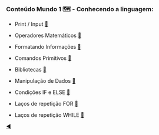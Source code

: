 ### Conteúdo Mundo 1 :world_map: - Conhecendo a linguagem:

* Print / Input [:link:](https://github.com/duartecgustavo/Python-Progress/blob/master/conteudo/1.0-print-input.md)

* Operadores Matemáticos [:link:](https://github.com/duartecgustavo/Python-Progress/blob/master/conteudo/1.1-operadores.md)

* Formatando Informações [:link:](https://github.com/duartecgustavo/Python-Progress/blob/master/conteudo/1.2-format-infos.md)

* Comandos Primitivos [:link:](https://github.com/duartecgustavo/Python-Progress/blob/master/conteudo/1.3-comandos-primitivos.md)

* Bibliotecas [:link:](https://github.com/duartecgustavo/Python-Progress/blob/master/conteudo/1.4-bibliotecas.md)

* Manipulação de Dados [:link:](https://github.com/duartecgustavo/Python-Progress/blob/master/conteudo/1.5-analise-de-dados.md)

* Condições IF e ELSE [:link:](https://github.com/duartecgustavo/Python-Progress/blob/master/conteudo/1.6-condi%C3%A7%C3%B5es-if-else.md)

* Laços de repetição FOR [:link:](https://github.com/duartecgustavo/Python-Progress/blob/master/conteudo/2.0-la%C3%A7o-for.md)

* Laços de repetição WHILE [:link:](https://github.com/duartecgustavo/Python-Progress/blob/master/conteudo/2.1-la%C3%A7o-while.md)

[:arrow_backward:](https://github.com/duartecgustavo/Python-Progress)

